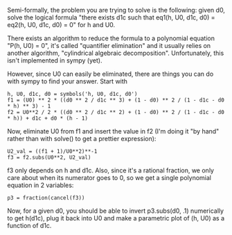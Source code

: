 Semi-formally, the problem you are trying to solve is the following:
given d0, solve the logical formula "there exists d1c such that
eq1(h, U0, d1c, d0) = eq2(h, U0, d1c, d0) = 0" for h and U0.

There exists an algorithm to reduce the formula to a polynomial
equation "P(h, U0) = 0", it's called "quantifier elimination" and it
usually relies on another algorithm, "cylindrical algebraic
decomposition". Unfortunately, this isn't implemented in sympy
(yet).

However, since U0 can easily be eliminated, there are things you can
do with sympy to find your answer. Start with
    
    h, U0, d1c, d0 = symbols('h, U0, d1c, d0')
    f1 = (U0) ** 2 * ((d0 ** 2 / d1c ** 3) + (1 - d0) ** 2 / (1 - d1c - d0 * h) ** 3) - 1
    f2 = U0**2 / 2 * ((d0 ** 2 / d1c ** 2) + (1 - d0) ** 2 / (1 - d1c - d0 * h)) + d1c + d0 * (h - 1)

Now, eliminate U0 from f1 and insert the value in f2 (I'm doing it
"by hand" rather than with solve() to get a prettier expression):

    U2_val = ((f1 + 1)/U0**2)**-1
    f3 = f2.subs(U0**2, U2_val)

f3 only depends on h and d1c. Also, since it's a rational fraction,
we only care about when its numerator goes to 0, so we get a single
polynomial equation in 2 variables:

    p3 = fraction(cancel(f3))

Now, for a given d0, you should be able to invert p3.subs(d0, .1)
numerically to get h(d1c), plug it back into U0 and make a
parametric plot of (h, U0) as a function of d1c.
